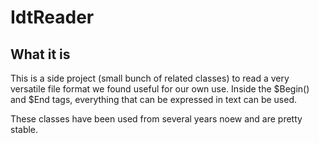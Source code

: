 # IdtReader

## What it is
This is a side project (small bunch of related classes) to read a very versatile file format we found useful for our own use. Inside the $Begin(<id>) and $End tags, everything that can be expressed in text can be used.

These classes have been used from several years noew and are pretty stable.


